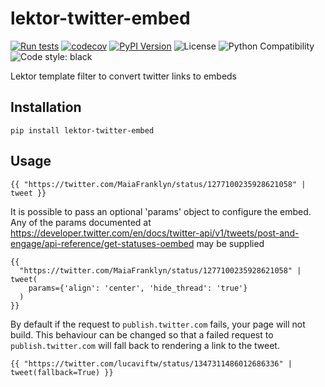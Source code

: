 # lektor-twitter-embed

[![Run tests](https://github.com/cigar-factory/lektor-twitter-embed/actions/workflows/test.yml/badge.svg?branch=main)](https://github.com/cigar-factory/lektor-twitter-embed/actions/workflows/test.yml)
[![codecov](https://codecov.io/gh/cigar-factory/lektor-twitter-embed/branch/main/graph/badge.svg?token=teWLUZntKT)](https://codecov.io/gh/cigar-factory/lektor-twitter-embed)
[![PyPI Version](https://img.shields.io/pypi/v/lektor-twitter-embed.svg)](https://pypi.org/project/lektor-twitter-embed/)
![License](https://img.shields.io/pypi/l/lektor-twitter-embed.svg)
![Python Compatibility](https://img.shields.io/badge/dynamic/json?query=info.requires_python&label=python&url=https%3A%2F%2Fpypi.org%2Fpypi%2Flektor-twitter-embed%2Fjson)
![Code style: black](https://img.shields.io/badge/code%20style-black-000000.svg)

Lektor template filter to convert twitter links to embeds

## Installation

```
pip install lektor-twitter-embed
```

## Usage

```
{{ "https://twitter.com/MaiaFranklyn/status/1277100235928621058" | tweet }}
```

It is possible to pass an optional 'params' object to configure the embed.
Any of the params documented at
https://developer.twitter.com/en/docs/twitter-api/v1/tweets/post-and-engage/api-reference/get-statuses-oembed
may be supplied

```
{{
  "https://twitter.com/MaiaFranklyn/status/1277100235928621058" | tweet(
    params={'align': 'center', 'hide_thread': 'true'}
  )
}}
```

By default if the request to `publish.twitter.com` fails, your page will not build.
This behaviour can be changed so that a failed request to `publish.twitter.com` will fall back to rendering a link to the tweet.

```
{{ "https://twitter.com/lucaviftw/status/1347311486012686336" | tweet(fallback=True) }}
```
